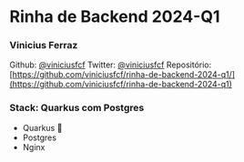# Rinha de Backend 2024-Q1

### Vinicius Ferraz

Github: [@viniciusfcf](https://github.com/viniciusfcf)
Twitter: [@viniciusfcf](https://twitter.com/viniciusfcf)
Repositório: [https://github.com/viniciusfcf/rinha-de-backend-2024-q1/](https://github.com/viniciusfcf/rinha-de-backend-2024-q1)


### Stack: Quarkus com Postgres
- Quarkus 🚀
- Postgres
- Nginx

